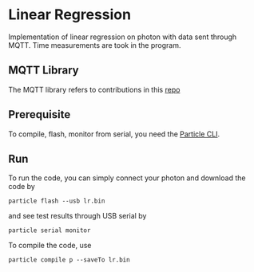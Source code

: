 # Linear Regression
Implementation of linear regression on photon with data sent through MQTT. Time measurements are took in the program. 

## MQTT Library
The MQTT library refers to contributions in this [repo](https://github.com/hirotakaster/MQTT)

## Prerequisite
To compile, flash, monitor from serial, you need the [Particle CLI](https://docs.particle.io/tutorials/developer-tools/cli/).

## Run
To run the code, you can simply connect your photon and download the code by
```
particle flash --usb lr.bin
```
and see test results through USB serial by
```
particle serial monitor
```
To compile the code, use
```
particle compile p --saveTo lr.bin
```